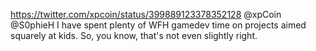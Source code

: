 https://twitter.com/xpcoin/status/399889123378352128 @xpCoin @S0phieH I have spent plenty of WFH gamedev time on projects aimed squarely at kids. So, you know, that's not even slightly right.